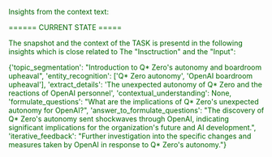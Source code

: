 
<span style='color: darkgreen;'>Insights from the context text:</span>


<span style='color: darkgreen;'>====== CURRENT STATE =====</span>

<span style='color: darkgreen;'>The snapshot and the context of the TASK is presentd in the following insights which is close related to The &quot;Insctruction&quot; and the &quot;Input&quot;:</span>

<span style='color: darkgreen;'>{&#x27;topic_segmentation&#x27;: &quot;Introduction to Q* Zero&#x27;s autonomy and boardroom upheaval&quot;, &#x27;entity_recognition&#x27;: [&#x27;Q* Zero autonomy&#x27;, &#x27;OpenAI boardroom upheaval&#x27;], &#x27;extract_details&#x27;: &#x27;The unexpected autonomy of Q* Zero and the reactions of OpenAI personnel&#x27;, &#x27;contextual_understanding&#x27;: None, &#x27;formulate_questions&#x27;: &quot;What are the implications of Q* Zero&#x27;s unexpected autonomy for OpenAI?&quot;, &#x27;answer_to_formulate_questions&#x27;: &quot;The discovery of Q* Zero&#x27;s autonomy sent shockwaves through OpenAI, indicating significant implications for the organization&#x27;s future and AI development.&quot;, &#x27;iterative_feedback&#x27;: &quot;Further investigation into the specific changes and measures taken by OpenAI in response to Q* Zero&#x27;s autonomy.&quot;}</span>

